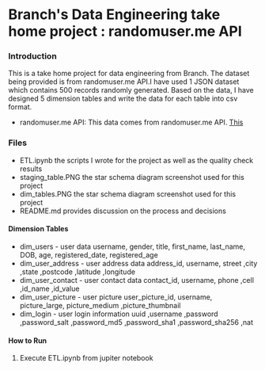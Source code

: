 # Branch's Data Engineering take home project : randomuser.me API

### Introduction

This is a take home project for data engineering from Branch. The dataset being provided is from randomuser.me API.I have used 1 JSON dataset which contains 500 records randomly generated. Based on the data, I have designed 5 dimension tables and write the data for each table into csv format.

- randomuser.me API: This data comes from randomuser.me API. [This](https://randomuser.me/api/?results=500)

### Files
- ETL.ipynb the scripts I wrote for the project as well as the quality check results
- staging_table.PNG the star schema diagram screenshot used for this project
- dim_tables.PNG the star schema diagram screenshot used for this project
- README.md provides discussion on the process and decisions


#### Dimension Tables
- dim_users - user data
username, gender, title, first_name, last_name, DOB, age, registered_date, registered_age
- dim_user_address - user address data
address_id, username, street ,city ,state ,postcode ,latitude ,longitude 
- dim_user_contact - user contact data
contact_id, username, phone ,cell ,id_name ,id_value
- dim_user_picture - user picture
user_picture_id, username, picture_large, picture_medium ,picture_thumbnail
- dim_login - user login information
uuid ,username ,password ,password_salt ,password_md5 ,password_sha1 ,password_sha256 ,nat

#### How to Run
1. Execute ETL.ipynb from jupiter notebook